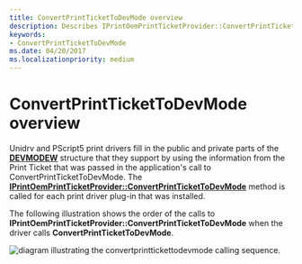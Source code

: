 ```yaml
---
title: ConvertPrintTicketToDevMode overview
description: Describes IPrintOemPrintTicketProvider::ConvertPrintTicketToDevMode method usage from an application's passed print ticket.
keywords:
- ConvertPrintTicketToDevMode
ms.date: 04/20/2017
ms.localizationpriority: medium
---
```


# ConvertPrintTicketToDevMode overview


Unidrv and PScript5 print drivers fill in the public and private parts of the [**DEVMODEW**](/windows/win32/api/wingdi/ns-wingdi-devmodew) structure that they support by using the information from the Print Ticket that was passed in the application's call to ConvertPrintTicketToDevMode. The [**IPrintOemPrintTicketProvider::ConvertPrintTicketToDevMode**](/windows-hardware/drivers/ddi/prcomoem/nf-prcomoem-iprintoemprintticketprovider-convertprinttickettodevmode) method is called for each print driver plug-in that was installed.

The following illustration shows the order of the calls to **IPrintOemPrintTicketProvider::ConvertPrintTicketToDevMode** when the driver calls **ConvertPrintTicketToDevMode**.

![diagram illustrating the convertprinttickettodevmode calling sequence.](images/ptpcpt2dm-uml.gif)
